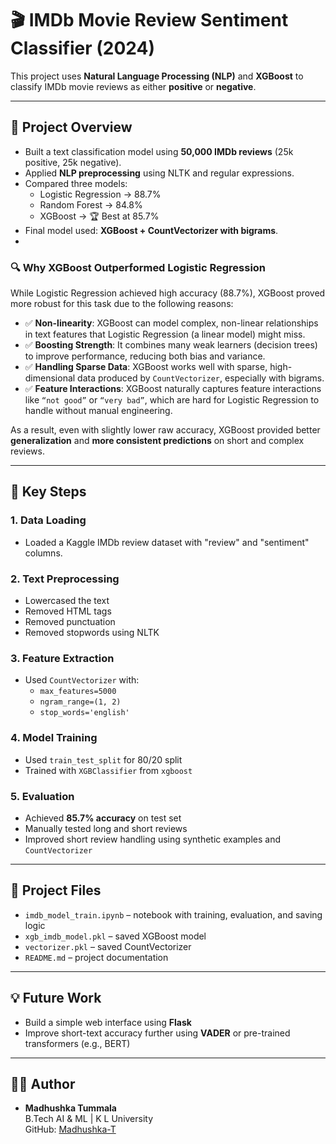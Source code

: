 # 🎬 IMDb Movie Review Sentiment Classifier (2024)

This project uses **Natural Language Processing (NLP)** and **XGBoost** to classify IMDb movie reviews as either **positive** or **negative**.

---

## 📌 Project Overview

- Built a text classification model using **50,000 IMDb reviews** (25k positive, 25k negative).
- Applied **NLP preprocessing** using NLTK and regular expressions.
- Compared three models:  
  - Logistic Regression → 88.7%  
  - Random Forest → 84.8%  
  - XGBoost → 🏆 Best at 85.7%
- Final model used: **XGBoost + CountVectorizer with bigrams**.
- 
### 🔍 Why XGBoost Outperformed Logistic Regression

While Logistic Regression achieved high accuracy (88.7%), XGBoost proved more robust for this task due to the following reasons:

- ✅ **Non-linearity**: XGBoost can model complex, non-linear relationships in text features that Logistic Regression (a linear model) might miss.
- ✅ **Boosting Strength**: It combines many weak learners (decision trees) to improve performance, reducing both bias and variance.
- ✅ **Handling Sparse Data**: XGBoost works well with sparse, high-dimensional data produced by `CountVectorizer`, especially with bigrams.
- ✅ **Feature Interactions**: XGBoost naturally captures feature interactions like `“not good”` or `“very bad”`, which are hard for Logistic Regression to handle without manual engineering.

As a result, even with slightly lower raw accuracy, XGBoost provided better **generalization** and **more consistent predictions** on short and complex reviews.

---

## 🧪 Key Steps

### 1. Data Loading
- Loaded a Kaggle IMDb review dataset with "review" and "sentiment" columns.

### 2. Text Preprocessing
- Lowercased the text
- Removed HTML tags
- Removed punctuation
- Removed stopwords using NLTK

### 3. Feature Extraction
- Used `CountVectorizer` with:
  - `max_features=5000`
  - `ngram_range=(1, 2)`
  - `stop_words='english'`

### 4. Model Training
- Used `train_test_split` for 80/20 split
- Trained with `XGBClassifier` from `xgboost`

### 5. Evaluation
- Achieved **85.7% accuracy** on test set
- Manually tested long and short reviews
- Improved short review handling using synthetic examples and `CountVectorizer`

---

## 📂 Project Files

- `imdb_model_train.ipynb` – notebook with training, evaluation, and saving logic
- `xgb_imdb_model.pkl` – saved XGBoost model
- `vectorizer.pkl` – saved CountVectorizer
- `README.md` – project documentation

---

## 💡 Future Work

- Build a simple web interface using **Flask**
- Improve short-text accuracy further using **VADER** or pre-trained transformers (e.g., BERT)

---

## 👨‍💻 Author

- **Madhushka Tummala**  
  B.Tech AI & ML | K L University  
  GitHub: [Madhushka-T](https://github.com/Madhushka-T)

